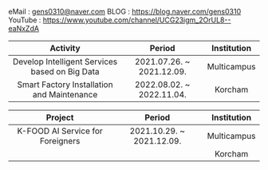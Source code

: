 eMail : gens0310@naver.com
BLOG : https://blog.naver.com/gens0310
YouTube : https://www.youtube.com/channel/UCG23igm_2OrUL8--eaNxZdA

| Activity |          Period           | Institution |
| :------: | :-----------------------: | :---------: |
| Develop Intelligent Services based on Big Data | 2021.07.26. ~ 2021.12.09. | Multicampus |
| Smart Factory Installation and Maintenance | 2022.08.02. ~ 2022.11.04.| Korcham |

| Project |          Period           | Institution |
| :-----: | :-----------------------: | :---------: |
| K-FOOD AI Service for Foreigners | 2021.10.29. ~ 2021.12.09. | Multicampus |
||| Korcham |
